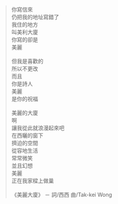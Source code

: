 > 你寫信來 <br />
仍把我的地址寫錯了 <br />
我住的地方 <br />
叫美利大廈 <br />
你寫的卻是 <br />
美麗 <br /><br />
但我是喜歡的 <br />
所以不更改 <br />
而且 <br />
你是詩人 <br />
美麗 <br />
是你的祝福 <br /><br />
美麗的大廈 <br />
啊 <br />
讓我從此就浪漫起來吧 <br />
在西曬的窗下 <br />
擠迫的空間 <br />
從容地生活 <br />
常常微笑 <br />
並且幻想 <br />
美麗 <br />
正在我家樑上做巢 <br /> <br />
《美麗大廈》 － 詞/西西 曲/Tak-kei Wong
